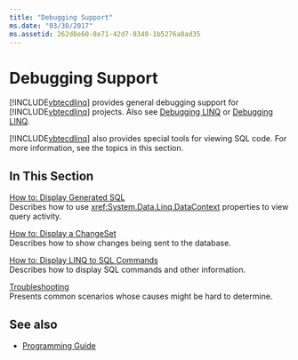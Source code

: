 ```yaml
---
title: "Debugging Support"
ms.date: "03/30/2017"
ms.assetid: 262d8e60-8e71-42d7-8340-1b5276a0ad35
---
```

# Debugging Support
[!INCLUDE[vbtecdlinq](../../../../../../includes/vbtecdlinq-md.md)] provides general debugging support for [!INCLUDE[vbtecdlinq](../../../../../../includes/vbtecdlinq-md.md)] projects.  Also see [Debugging LINQ](/visualstudio/debugger/debugging-linq) or [Debugging LINQ](/visualstudio/debugger/debugging-linq).  
  
 [!INCLUDE[vbtecdlinq](../../../../../../includes/vbtecdlinq-md.md)] also provides special tools for viewing SQL code. For more information, see the topics in this section.  
  
## In This Section  
 [How to: Display Generated SQL](how-to-display-generated-sql.md)  
 Describes how to use <xref:System.Data.Linq.DataContext> properties to view query activity.  
  
 [How to: Display a ChangeSet](how-to-display-a-changeset.md)  
 Describes how to show changes being sent to the database.  
  
 [How to: Display LINQ to SQL Commands](how-to-display-linq-to-sql-commands.md)  
 Describes how to display SQL commands and other information.  
  
 [Troubleshooting](troubleshooting.md)  
 Presents common scenarios whose causes might be hard to determine.  
  
## See also

- [Programming Guide](programming-guide.md)
